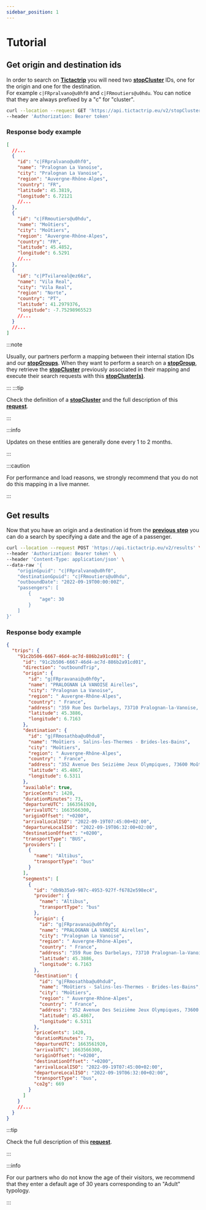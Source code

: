 ```yaml
---
sidebar_position: 1
---
```


# Tutorial

## Get origin and destination ids

In order to search on **[Tictactrip](https://www.tictactrip.eu/)** you will need two **[stopCluster](/docs/Reference/glossary#stopcluster)** IDs, one for the origin and one for the destination.  
For example `c|FRpralvano@u0hf0` and `c|FRmoutiers@u0hdu`. You can notice that they are always prefixed by a "c" for "cluster".

```bash
curl --location --request GET 'https://api.tictactrip.eu/v2/stopClusters' \
--header 'Authorization: Bearer token'
```

### Response body example

```json
[
  //...
  {
    "id": "c|FRpralvano@u0hf0",
    "name": "Pralognan La Vanoise",
    "city": "Pralognan La Vanoise",
    "region": "Auvergne-Rhône-Alpes",
    "country": "FR",
    "latitude": 45.3819,
    "longitude": 6.72121
    //...
  },
  {
    "id": "c|FRmoutiers@u0hdu",
    "name": "Moûtiers",
    "city": "Moûtiers",
    "region": "Auvergne-Rhône-Alpes",
    "country": "FR",
    "latitude": 45.4852,
    "longitude": 6.5291
    //...
  },
  {
    "id": "c|PTvilareal@ez66z",
    "name": "Vila Real",
    "city": "Vila Real",
    "region": "Norte",
    "country": "PT",
    "latitude": 41.2979376,
    "longitude": -7.75298965523
    //...
  }
  //...
]
```

:::note

Usually, our partners perform a mapping between their internal station IDs and our **[stopGroups](/docs/Reference/glossary#stopgroup)**. When they want to perform a search on a **[stopGroup](/docs/Reference/glossary#stopgroup)**, they retrieve the **[stopCluster](/docs/Reference/glossary#stopcluster)** previously associated in their mapping and execute their search requests with this **[stopCluster(s)](/docs/Reference/glossary#stopcluster)**.

:::
:::tip

Check the definition of a **[stopCluster](/docs/Reference/glossary#stopcluster)** and the full description of this **[request](/api#operation/GetAllStopClusters)**.

:::

:::info

Updates on these entities are generally done every 1 to 2 months.

:::

:::caution

For performance and load reasons, we strongly recommend that you do not do this mapping in a live manner.

:::

## Get results

Now that you have an origin and a destination id from the **[previous step](/docs/How-to-Guides/search-on-tictactrip/tutorial#get-origin-and-destination-ids)** you can do a search by specifying a date and the age of a passenger.

```bash
curl --location --request POST 'https://api.tictactrip.eu/v2/results' \
--header 'Authorization: Bearer token' \
--header 'Content-Type: application/json' \
--data-raw '{
	"originGpuid": "c|FRpralvano@u0hf0",
	"destinationGpuid": "c|FRmoutiers@u0hdu",
	"outboundDate": "2022-09-19T00:00:00Z",
	"passengers": [
		{
			"age": 30
		}
	]
}'
```

### Response body example

```json
{
  "trips": {
    "91c2b506-6667-46d4-ac7d-886b2a91cd01": {
      "id": "91c2b506-6667-46d4-ac7d-886b2a91cd01",
      "direction": "outboundTrip",
      "origin": {
        "id": "g|FRpravanai@u0hf0y",
        "name": "PRALOGNAN LA VANOISE Airelles",
        "city": "Pralognan La Vanoise",
        "region": " Auvergne-Rhône-Alpes",
        "country": " France",
        "address": "359 Rue Des Darbelays, 73710 Pralognan-la-Vanoise, France",
        "latitude": 45.3886,
        "longitude": 6.7163
      },
      "destination": {
        "id": "g|FRmosathba@u0hdu8",
        "name": "Moûtiers - Salins-les-Thermes - Brides-les-Bains",
        "city": "Moûtiers",
        "region": " Auvergne-Rhône-Alpes",
        "country": " France",
        "address": "352 Avenue Des Seizième Jeux Olympiques, 73600 Moûtiers, France",
        "latitude": 45.4867,
        "longitude": 6.5311
      },
      "available": true,
      "priceCents": 1420,
      "durationMinutes": 73,
      "departureUTC": 1663561920,
      "arrivalUTC": 1663566300,
      "originOffset": "+0200",
      "arrivalLocalISO": "2022-09-19T07:45:00+02:00",
      "departureLocalISO": "2022-09-19T06:32:00+02:00",
      "destinationOffset": "+0200",
      "transportType": "BUS",
      "providers": [
        {
          "name": "Altibus",
          "transportType": "bus"
        }
      ],
      "segments": [
        {
          "id": "db9b35a9-987c-4953-927f-f6782e598ec4",
          "provider": {
            "name": "Altibus",
            "transportType": "bus"
          },
          "origin": {
            "id": "g|FRpravanai@u0hf0y",
            "name": "PRALOGNAN LA VANOISE Airelles",
            "city": "Pralognan La Vanoise",
            "region": " Auvergne-Rhône-Alpes",
            "country": " France",
            "address": "359 Rue Des Darbelays, 73710 Pralognan-la-Vanoise, France",
            "latitude": 45.3886,
            "longitude": 6.7163
          },
          "destination": {
            "id": "g|FRmosathba@u0hdu8",
            "name": "Moûtiers - Salins-les-Thermes - Brides-les-Bains",
            "city": "Moûtiers",
            "region": " Auvergne-Rhône-Alpes",
            "country": " France",
            "address": "352 Avenue Des Seizième Jeux Olympiques, 73600 Moûtiers, France",
            "latitude": 45.4867,
            "longitude": 6.5311
          },
          "priceCents": 1420,
          "durationMinutes": 73,
          "departureUTC": 1663561920,
          "arrivalUTC": 1663566300,
          "originOffset": "+0200",
          "destinationOffset": "+0200",
          "arrivalLocalISO": "2022-09-19T07:45:00+02:00",
          "departureLocalISO": "2022-09-19T06:32:00+02:00",
          "transportType": "bus",
          "co2g": 669
        }
      ]
    }
    //...
  }
}
```

:::tip

Check the full description of this **[request](/api#operation/GetResults)**.

:::

:::info

For our partners who do not know the age of their visitors, we recommend that they enter a default age of 30 years corresponding to an "Adult" typology.

:::
